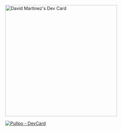 <a href="https://app.daily.dev/dmartinezm"><img src="https://api.daily.dev/devcards/v2/GknZmi16sy9VjYoRAba7f.png?type=default&r=4rv" width="356" alt="David Martinez's Dev Card"/></a>

[![Pullpo - DevCard](https://devcard.pullpo.io/api?user_id=cn0eus50cvus73d7nom0&custom_title=David%20%40%20hcmfront&custom_subtitle=Developer&show_icons=true&disable_animations=false&title_color=2262e2&text_color=fb7c28&icon_color=45fc94&ring_color=45fc94&bg_color=141321&image_url=https%3A%2F%2Favatars.githubusercontent.com%2Fu%2F65420325%3Fv%3D4)](https://pullpo.io/products/devcard)
